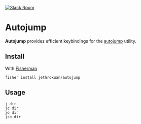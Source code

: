 [![Slack Room][slack-badge]][slack-link]

# Autojump

**Autojump** provides efficient keybindings for the [autojump](https://github.com/wting/autojump) utility.

## Install

With [Fisherman]

```
fisher install jethrokuan/autojump
```

## Usage

```fish
j dir
jc dir
jo dir
jco dir
```

[slack-link]: https://fisherman-wharf.herokuapp.com/
[slack-badge]: https://img.shields.io/badge/slack-join%20the%20chat-00B9FF.svg?style=flat-square
[Fisherman]: https://github.com/fisherman/fisherman
